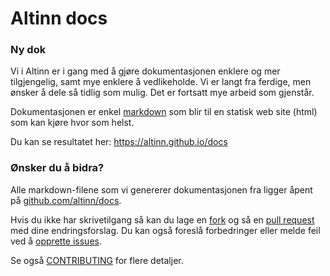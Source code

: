 # Altinn docs

### Ny dok

Vi i Altinn er i gang med å gjøre dokumentasjonen enklere og mer tilgjengelig, samt mye enklere å vedlikeholde. Vi er langt fra ferdige, men ønsker å dele så tidlig som mulig.
Det er fortsatt mye arbeid som gjenstår.

Dokumentasjonen er enkel [markdown](https://en.wikipedia.org/wiki/Markdown) som blir til en statisk web site (html) som kan kjøre hvor som helst.

Du kan se resultatet her: https://altinn.github.io/docs

### Ønsker du å bidra?

Alle markdown-filene som vi genererer dokumentasjonen fra ligger åpent på [github.com/altinn/docs](https://github.com/altinn/docs).

Hvis du ikke har skrivetilgang så kan du lage en [fork](https://help.github.com/articles/fork-a-repo/) og så en [pull request](https://github.com/altinn/docs/pulls) med dine endringsforslag.
Du kan også foreslå forbedringer eller melde feil ved å [opprette issues](https://github.com/altinn/docs/issues).

Se også [CONTRIBUTING](CONTRIBUTING.md) for flere detaljer.